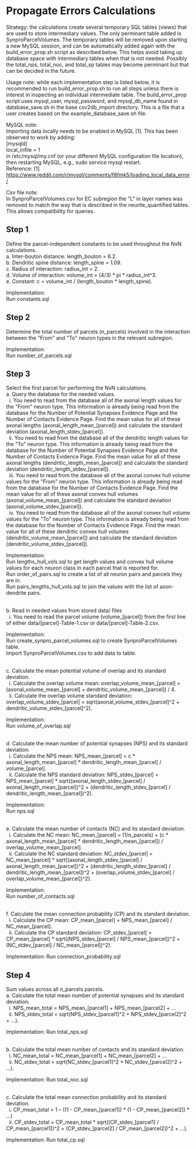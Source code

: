 Propagate Errors Calculations
=============================

Strategy: the calculations create several temporary SQL tables (views) that are
used to store intermediary values. The only perminant table added is
SynproParcelVolumes. The temporary tables will be removed upon starting a new
MySQL session, and can be automatically added again with the build_error_prop.sh
script as described below. This helps avoid taking up database space with intermediary
tables when that is not needed. Possibly the total_nps, total_noc, and total_sp
tables may become perminant but that can be decided in the future.

Usage note: while each implementation step is listed below, it is recommended to run 
build_error_prop.sh to run all steps unless there is interest in inspecting an 
individual intermediate table. The build_error_prop script uses mysql_user, mysql_password, 
and mysql_db_name found in database_save.sh in the base csv2db_import directory. This 
is a file that a user creates based on the example_database_save.sh file.

MySQL note: 
<br>Importing data locally needs to be enabled in MySQL [1]. This has been observed to work by
adding:
<br>[mysqld]
<br>local_infile = 1
<br>in /etc/mysql/my.cnf (or your different MySQL configuration file location), then restarting MySQL, e.g., sudo service mysql restart.
<br>Reference: [1] https://www.reddit.com/r/mysql/comments/f8fmk5/loading_local_data_error/

Csv file note:
<br>In SynproParcelVolumes.csv for EC subregion the "L" in layer names was removed to match the way that
is described in the neurite_quantified tables. This allows compatibility for queries.

## Step 1

Define the parcel-independent constants to be used throughout the NxN calculations.
<br>a. Inter-bouton distance: length_bouton = 6.2.
<br>b. Dendritic spine distance: length_spine = 1.09.
<br>c. Radius of interaction: radius_int = 2.
<br>d. Volume of interaction: volume_int = (4/3) * pi * radius_int^3.
<br>e. Constant: c = volume_int / (length_bouton * length_spine).

Implementation:
<br>Run constants.sql

## Step 2
Determine the total number of parcels (n_parcels) involved in the interaction between the "From" and "To" neuron types in the relevant subregion.

Implementation:
<br>Run number_of_parcels.sql

## Step 3
Select the first parcel for performing the NxN calculations.
<br>a. Query the database for the needed values.
<br>&nbsp;&nbsp;i. You need to read from the database all of the axonal length values for the "From" neuron type. This information is already being read from the database for the Number of Potential Synapses Evidence Page and the Number of Contacts Evidence Page. Find the mean value for all of these axonal lengths (axonal_length_mean_[parcel]) and calculate the standard deviation (axonal_length_stdev_[parcel]).
<br>&nbsp;&nbsp;ii. You need to read from the database all of the dendritic length values for the "To" neuron type. This information is already being read from the database for the Number of Potential Synapses Evidence Page and the Number of Contacts Evidence Page. Find the mean value for all of these axonal lengths (dendritic_length_mean_[parcel]) and calculate the standard deviation (dendritic_length_stdev_[parcel]).
<br>&nbsp;&nbsp;iii. You need to read from the database all of the axonal convex hull volume values for the "From" neuron type. This information is already being read from the database for the Number of Contacts Evidence Page. Find the mean value for all of these axonal convex hull volumes (axonal_volume_mean_[parcel]) and calculate the standard deviation (axonal_volume_stdev_[parcel]).
<br>&nbsp;&nbsp;iv. You need to read from the database all of the axonal convex hull volume values for the "To" neuron type. This information is already being read from the database for the Number of Contacts Evidence Page. Find the mean value for all of these dendritic convex hull volumes (dendritic_volume_mean_[parcel]) and calculate the standard deviation (dendritic_volume_stdev_[parcel]).

Implementation:
<br>Run lengths_hull_vols.sql to get length values and convex hull volume values for each neuron class in each parcel that is reported for.
<br>Run order_of_pairs.sql to create a list of all neuron pairs and parcels they are in.
<br>Run pairs_lengths_hull_vols.sql to join the values with the list of axon-dendrite pairs.

<br>b. Read in needed values from stored data/ files
<br>&nbsp;&nbsp;i. You need to read the parcel volume (volume_[parcel]) from the first line of either data/[parcel]-Table-1.csv or data/[parcel]-Table-2.csv.

Implementation:
<br>Run create_synpro_parcel_volumes.sql to create SynproParcelVolumes table.
<br>Import SynproParcelVolumes.csv to add data to table. 

<br>c. Calculate the mean potential volume of overlap and its standard deviation.
<br>&nbsp;&nbsp;i. Calculate the overlap volume mean: overlap_volume_mean_[parcel] = (axonal_volume_mean_[parcel] + dendritic_volume_mean_[parcel]) / 4.
<br>&nbsp;&nbsp;ii. Calculate the overlap volume standard deviation: overlap_volume_stdev_[parcel] = sqrt(axonal_volume_stdev_[parcel]^2 + dendritic_volume_stdev_[parcel]^2).

Implementation:
<br>Run volume_of_overlap.sql

<br>d. Calculate the mean number of potential synapses (NPS) and its standard deviation.
<br>&nbsp;&nbsp;i. Calculate the NPS mean: NPS_mean_[parcel] = c * axonal_length_mean_[parcel] * dendritic_length_mean_[parcel] / volume_[parcel].
<br>&nbsp;&nbsp;ii. Calculate the NPS standard deviation: NPS_stdev_[parcel] = NPS_mean_[parcel] * sqrt((axonal_length_stdev_[parcel] / axonal_length_mean_[parcel])^2 + (dendritic_length_stdev_[parcel] / dendritic_length_mean_[parcel])^2).

Implementation:
<br>Run nps.sql

<br>e. Calculate the mean number of contacts (NC) and its standard deviation.
<br>&nbsp;&nbsp;i. Calculate the NC mean: NC_mean_[parcel] = (1/n_parcels) + (c * axonal_length_mean_[parcel] * dendritic_length_mean_[parcel]) / overlap_volume_mean_[parcel].
<br>&nbsp;&nbsp;ii. Calculate the NC standard deviation: NC_stdev_[parcel] = NC_mean_[parcel] * sqrt((axonal_length_stdev_[parcel] / axonal_length_mean_[parcel])^2 + (dendritic_length_stdev_[parcel] / dendritic_length_mean_[parcel])^2 + (overlap_volume_stdev_[parcel] / overlap_volume_mean_[parcel])^2).

Implementation:
<br>Run number_of_contacts.sql

<br>f. Calculate the mean connection probability (CP) and its standard deviation.
<br>&nbsp;&nbsp;i. Calculate the CP mean: CP_mean_[parcel] = NPS_mean_[parcel] / NC_mean_[parcel].
<br>&nbsp;&nbsp;ii. Calculate the CP standard deviation: CP_stdev_[parcel] = CP_mean_[parcel] * sqrt((NPS_stdev_[parcel] / NPS_mean_[parcel])^2 + (NC_stdev_[parcel] / NC_mean_[parcel])^2).

Implementation:
Run connection_probability.sql

## Step 4
Sum values across all n_parcels parcels.
<br>a. Calculate the total mean number of potential synapses and its standard deviation.
<br>&nbsp;&nbsp;i. NPS_mean_total = NPS_mean_[parcel1] + NPS_mean_[parcel2] + ...
<br>&nbsp;&nbsp;ii. NPS_stdev_total = sqrt(NPS_stdev_[parcel1]^2 + NPS_stdev_[parcel2]^2 + ...).

Implementation:
Run total_nps.sql

<br>b. Calculate the total mean number of contacts and its standard deviation.
<br>&nbsp;&nbsp;i. NC_mean_total = NC_mean_[parcel1] + NC_mean_[parcel2] + ...
<br>&nbsp;&nbsp;ii. NC_stdev_total = sqrt(NC_stdev_[parcel1]^2 + NC_stdev_[parcel2]^2 + ...).

Implementation:
Run total_noc.sql

<br>c. Calculate the total mean connection probability and its standard deviation.
<br>&nbsp;&nbsp;i. CP_mean_total = 1 – ((1 - CP_mean_[parcel1]) * (1 - CP_mean_[parcel2]) * ...)
<br>&nbsp;&nbsp;ii. CP_stdev_total = CP_mean_total * sqrt((CP_stdev_[parcel1] / CP_mean_[parcel1])^2 + (CP_stdev_[parcel2] /
CP_mean_[parcel2])^2 + ...).

Implementation:
Run total_cp.sql
